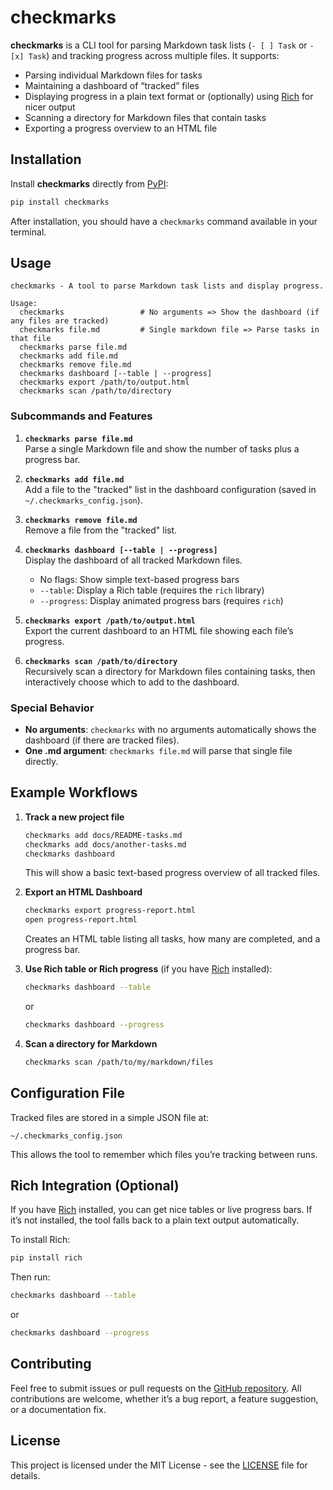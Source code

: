 # checkmarks

**checkmarks** is a CLI tool for parsing Markdown task lists (`- [ ] Task` or `- [x] Task`) and tracking progress across multiple files. It supports:

- Parsing individual Markdown files for tasks  
- Maintaining a dashboard of “tracked” files  
- Displaying progress in a plain text format or (optionally) using [Rich](https://github.com/Textualize/rich) for nicer output  
- Scanning a directory for Markdown files that contain tasks  
- Exporting a progress overview to an HTML file  

## Installation

Install **checkmarks** directly from [PyPI](https://pypi.org/project/checkmarks/):

```bash
pip install checkmarks
```

After installation, you should have a `checkmarks` command available in your terminal.

## Usage

```
checkmarks - A tool to parse Markdown task lists and display progress.

Usage:
  checkmarks                 # No arguments => Show the dashboard (if any files are tracked)
  checkmarks file.md         # Single markdown file => Parse tasks in that file
  checkmarks parse file.md
  checkmarks add file.md
  checkmarks remove file.md
  checkmarks dashboard [--table | --progress]
  checkmarks export /path/to/output.html
  checkmarks scan /path/to/directory
```

### Subcommands and Features

1. **`checkmarks parse file.md`**  
   Parse a single Markdown file and show the number of tasks plus a progress bar.

2. **`checkmarks add file.md`**  
   Add a file to the "tracked" list in the dashboard configuration (saved in `~/.checkmarks_config.json`).

3. **`checkmarks remove file.md`**  
   Remove a file from the "tracked" list.

4. **`checkmarks dashboard [--table | --progress]`**  
   Display the dashboard of all tracked Markdown files.  
   - No flags: Show simple text-based progress bars  
   - `--table`: Display a Rich table (requires the `rich` library)  
   - `--progress`: Display animated progress bars (requires `rich`)

5. **`checkmarks export /path/to/output.html`**  
   Export the current dashboard to an HTML file showing each file’s progress.

6. **`checkmarks scan /path/to/directory`**  
   Recursively scan a directory for Markdown files containing tasks, then interactively choose which to add to the dashboard.

### Special Behavior

- **No arguments**: `checkmarks` with no arguments automatically shows the dashboard (if there are tracked files).  
- **One .md argument**: `checkmarks file.md` will parse that single file directly.  

## Example Workflows

1. **Track a new project file**  
   ```bash
   checkmarks add docs/README-tasks.md
   checkmarks add docs/another-tasks.md
   checkmarks dashboard
   ```
   This will show a basic text-based progress overview of all tracked files.

2. **Export an HTML Dashboard**  
   ```bash
   checkmarks export progress-report.html
   open progress-report.html
   ```
   Creates an HTML table listing all tasks, how many are completed, and a progress bar.

3. **Use Rich table or Rich progress** (if you have [Rich](https://pypi.org/project/rich/) installed):  
   ```bash
   checkmarks dashboard --table
   ```
   or  
   ```bash
   checkmarks dashboard --progress
   ```

4. **Scan a directory for Markdown**  
   ```bash
   checkmarks scan /path/to/my/markdown/files
   ```

## Configuration File

Tracked files are stored in a simple JSON file at:  
```
~/.checkmarks_config.json
```
This allows the tool to remember which files you’re tracking between runs.

## Rich Integration (Optional)

If you have [Rich](https://github.com/Textualize/rich) installed, you can get nice tables or live progress bars. If it’s not installed, the tool falls back to a plain text output automatically.

To install Rich:
```bash
pip install rich
```
Then run:
```bash
checkmarks dashboard --table
```
or
```bash
checkmarks dashboard --progress
```

## Contributing

Feel free to submit issues or pull requests on the [GitHub repository](https://github.com/menisadi/checkmarks). All contributions are welcome, whether it’s a bug report, a feature suggestion, or a documentation fix.

## License

This project is licensed under the MIT License - see the [LICENSE](LICENSE) file for details.
